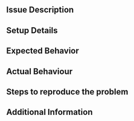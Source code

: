 <!--- Before filing an issue, search for solutions here: -->
<!--- USRP users mailing list (https://kb.ettus.com/Mailing_Lists) -->
<!--- https://kb.ettus.com/Knowledge_Base -->
<!--- https://files.ettus.com/manual/ -->

## Issue Description ##
<!--- [Describe the issue in detail] -->

## Setup Details ##
<!--- [Specify details of the test setup. This would help us reproduce the problem reliably -->
<!--- e.g. UHD/FPGA Version/Git Hash, Operation System, Hardware] -->

## Expected Behavior ##
<!--- [What you expect to happen] -->

## Actual Behaviour ##
<!--- [What happens instead e.g. error message] -->

## Steps to reproduce the problem ##
<!--- [Tell us how to reproduce this issue -->
<!--- e.g. command lines, GNU Radio flow graph screenshot and .grc etc] -->

## Additional Information ##
<!--- [Any additional information, configuration or data that might be necessary to reproduce the issue] -->
